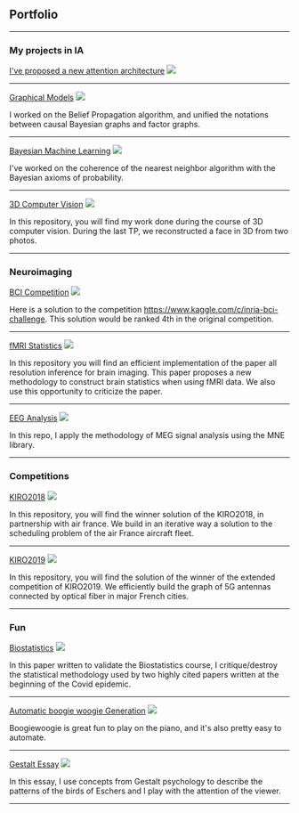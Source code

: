 ## Portfolio 

---

### My projects in IA

[I've proposed a new attention architecture](https://github.com/crsegerie/modular_neural_networks)
<img src="images/projects/architecture.PNG?raw=true"/>

---
[Graphical Models](https://github.com/clement-bonnet/belief-propagation)
<img src="images/projects/Factorgraph.jpg?raw=true"/>

I worked on the Belief Propagation algorithm, and unified the notations between causal Bayesian graphs and factor graphs.

---
[Bayesian Machine Learning](https://github.com/crsegerie/bayesian_nearest_neighbors)
<img src="images/projects/bayesian_machine_learning.png?raw=true"/>

I've worked on the coherence of the nearest neighbor algorithm with the Bayesian axioms of probability.

---
[3D Computer Vision](https://github.com/crsegerie/3D-computer-vision)
<img src="images/projects/3D_reconstruction.jpg?raw=true"/>

In this repository, you will find my work done during the course of 3D computer vision. During the last TP, we reconstructed a face in 3D from two photos.

---


<!-- ### My project in Data science

- [Project 1 Title](http://example.com/)
- [Project 2 Title](http://example.com/)
- [Project 3 Title](http://example.com/)
- [Project 4 Title](http://example.com/)
- [Project 5 Title](http://example.com/)

--- -->

### Neuroimaging

[BCI Competition](https://github.com/crsegerie/bci_competition)
<img src="images/projects/BCI_Compet.jpg?raw=true"/>

Here is a solution to the competition https://www.kaggle.com/c/inria-bci-challenge. This solution would be ranked 4th in the original competition.

---

[fMRI Statistics](https://github.com/crsegerie/project_all_resolution_inference)
<img src="images/projects/all_resolution_inference.PNG?raw=true"/>

In this repository you will find an efficient implementation of the paper all resolution inference for brain imaging. This paper proposes a new methodology to construct brain statistics when using fMRI data. We also use this opportunity to criticize the paper.

---

[EEG Analysis](https://github.com/crsegerie/welcome_duty)
<img src="images/projects/source_reconstruction.PNG?raw=true"/>

In this repo, I apply the methodology of MEG signal analysis using the MNE library.

<!-- ---

[Brain Parcellation](https://drive.google.com/file/d/1-VT9Q6qrTlRcIzW2x7wWg_TaFNhuTnKn/view?usp=sharing)
<img src="images/projects/ward_parcellation.png?raw=true"/>
I worked on brain percellation using Ward's statistics.
-->
--- 


### Competitions

[KIRO2018](https://github.com/crsegerie/kiro2018)
<img src="images/projects/air_france.jpg?raw=true"/>

In this repository, you will find the winner solution of the KIRO2018, in partnership with air france. We build in an iterative way a solution to the scheduling problem of the air France aircraft fleet.

---

[KIRO2019](https://github.com/crsegerie/kiroptimiste/tree/master)
<img src="images/projects/5G.jpg?raw=true"/>

In this repository, you will find the solution of the winner of the extended competition of KIRO2019. We efficiently build the graph of 5G antennas connected by optical fiber in major French cities.

---

### Fun

[Biostatistics](pdf/Biostatistics_Exam_Segerie.pdf) 
<img src="images/projects/covid.jpg?raw=true"/>

In this paper written to validate the Biostatistics course, I critique/destroy the statistical methodology used by two highly cited papers written at the beginning of the Covid epidemic.

---

[Automatic boogie woogie Generation](https://colab.research.google.com/drive/11hX10ErHX1yGKVAHHJs4iYjJkjsTXoeZ?usp=sharing)
<img src="images/projects/boogie.png?raw=true"/>

Boogiewoogie is great fun to play on the piano, and it's also pretty easy to automate.

---

[Gestalt Essay](pdf/Course2-SEGERIE-Charbel-Raphael.pdf)
<img src="images/projects/Escher.jpg?raw=true"/>

In this essay, I use concepts from Gestalt psychology to describe the patterns of the birds of Eschers and I play with the attention of the viewer.


---
